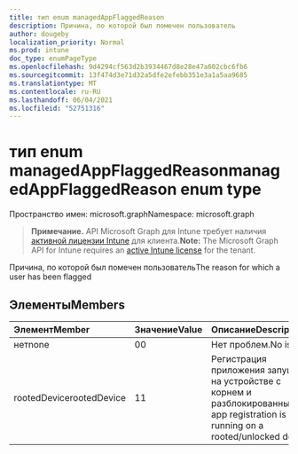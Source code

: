 ```yaml
---
title: тип enum managedAppFlaggedReason
description: Причина, по которой был помечен пользователь
author: dougeby
localization_priority: Normal
ms.prod: intune
doc_type: enumPageType
ms.openlocfilehash: 9d4294cf563d2b3934467d8e28e47a602cbc6fb6
ms.sourcegitcommit: 13f474d3e71d32a5dfe2efebb351e3a1a5aa9685
ms.translationtype: MT
ms.contentlocale: ru-RU
ms.lasthandoff: 06/04/2021
ms.locfileid: "52751316"
---
```

# <a name="managedappflaggedreason-enum-type"></a><span data-ttu-id="6a676-103">тип enum managedAppFlaggedReason</span><span class="sxs-lookup"><span data-stu-id="6a676-103">managedAppFlaggedReason enum type</span></span>

<span data-ttu-id="6a676-104">Пространство имен: microsoft.graph</span><span class="sxs-lookup"><span data-stu-id="6a676-104">Namespace: microsoft.graph</span></span>

> <span data-ttu-id="6a676-105">**Примечание.** API Microsoft Graph для Intune требует наличия [активной лицензии Intune](https://go.microsoft.com/fwlink/?linkid=839381) для клиента.</span><span class="sxs-lookup"><span data-stu-id="6a676-105">**Note:** The Microsoft Graph API for Intune requires an [active Intune license](https://go.microsoft.com/fwlink/?linkid=839381) for the tenant.</span></span>

<span data-ttu-id="6a676-106">Причина, по которой был помечен пользователь</span><span class="sxs-lookup"><span data-stu-id="6a676-106">The reason for which a user has been flagged</span></span>

## <a name="members"></a><span data-ttu-id="6a676-107">Элементы</span><span class="sxs-lookup"><span data-stu-id="6a676-107">Members</span></span>
|<span data-ttu-id="6a676-108">Элемент</span><span class="sxs-lookup"><span data-stu-id="6a676-108">Member</span></span>|<span data-ttu-id="6a676-109">Значение</span><span class="sxs-lookup"><span data-stu-id="6a676-109">Value</span></span>|<span data-ttu-id="6a676-110">Описание</span><span class="sxs-lookup"><span data-stu-id="6a676-110">Description</span></span>|
|:---|:---|:---|
|<span data-ttu-id="6a676-111">нет</span><span class="sxs-lookup"><span data-stu-id="6a676-111">none</span></span>|<span data-ttu-id="6a676-112">0</span><span class="sxs-lookup"><span data-stu-id="6a676-112">0</span></span>|<span data-ttu-id="6a676-113">Нет проблем.</span><span class="sxs-lookup"><span data-stu-id="6a676-113">No issue.</span></span>|
|<span data-ttu-id="6a676-114">rootedDevice</span><span class="sxs-lookup"><span data-stu-id="6a676-114">rootedDevice</span></span>|<span data-ttu-id="6a676-115">1</span><span class="sxs-lookup"><span data-stu-id="6a676-115">1</span></span>|<span data-ttu-id="6a676-116">Регистрация приложения запущена на устройстве с корнем и разблокированным.</span><span class="sxs-lookup"><span data-stu-id="6a676-116">The app registration is running on a rooted/unlocked device.</span></span>|




